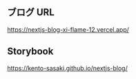 ## ブログ URL

https://nextjs-blog-xi-flame-12.vercel.app/

## Storybook

https://kento-sasaki.github.io/nextjs-blog/
